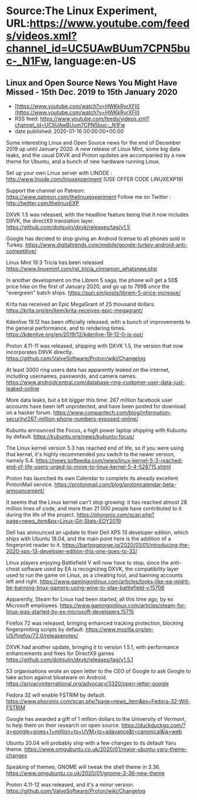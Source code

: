 # Source:The Linux Experiment, URL:https://www.youtube.com/feeds/videos.xml?channel_id=UC5UAwBUum7CPN5buc-_N1Fw, language:en-US

## Linux and Open Source News You Might Have Missed - 15th Dec. 2019 to 15th January 2020
 - [https://www.youtube.com/watch?v=HWKkRyrXFII](https://www.youtube.com/watch?v=HWKkRyrXFII)
 - RSS feed: https://www.youtube.com/feeds/videos.xml?channel_id=UC5UAwBUum7CPN5buc-_N1Fw
 - date published: 2020-01-16 00:00:00+00:00

Some interesting Linux and Open Source news for the end of December 2019 up until January 2020. A new release of Linux Mint, some big data leaks, and the usual DXVK and Proton updates are accompanied by a new theme for Ubuntu, and a bunch of new hardware running Linux.

Set up your own Linux server with LINODE : http://www.linode.com/linuxexperiment
(USE OFFER CODE LINUXEXP19)

Support the channel on Patreon: https://www.patreon.com/thelinuxexperiment
Follow me on Twitter : http://twitter.com/thelinuxEXP


DXVK 1.5 was released, with the headline feature being that it now includes D9VK, the directX9 translation layer. 
https://github.com/doitsujin/dxvk/releases/tag/v1.5

Google has decided to stop giving an Android license to all phones sold in Turkey. 
https://www.digitaltrends.com/mobile/google-turkey-android-anti-competitive/

Linux Mint 19.3 Tricia has been released
https://www.linuxmint.com/rel_tricia_cinnamon_whatsnew.php

In another development on the Librem 5 saga, the phone will get a 50$ price hike on the first of January 2020, and go up to 799$ once the "evergreen" batch ships. 
https://puri.sm/posts/librem-5-price-increase/

Krita has received an Epic MegaGrant of 25 thousand dollars. 
https://krita.org/en/item/krita-receives-epic-megagrant/

Kdenlive 19.12 has been officially released, with a bunch of improvements to the general performance, and to rendering times. 
https://kdenlive.org/en/2019/12/kdenlive-19-12-0-is-out/

Proton 4.11-11 was released, shipping with DXVK 1.5, the version that now incorporates D9VK directly. 
https://github.com/ValveSoftware/Proton/wiki/Changelog

At least 3000 ring users data has apparently leaked on the internet, including usernames, passwords, and camera names. 
https://www.androidcentral.com/database-ring-customer-user-data-just-leaked-online

More data leaks, but a bit bigger this time: 267 million facebook user accounts have been left unprotected, and have been posted for download on a hacker forum. 
https://www.comparitech.com/blog/information-security/267-million-phone-numbers-exposed-online/

Kubuntu announced the Focus, a high power laptop shipping with Kubuntu by default. 
https://kubuntu.org/news/kubuntu-focus/


The Linux kernel version 5.3 has reached end of life, so if you were using that kernel, it's highly recommended you switch to the newer version, namely 5.4.
https://news.softpedia.com/news/linux-kernel-5-3-reached-end-of-life-users-urged-to-move-to-linux-kernel-5-4-528715.shtml


Proton has launched its own Calendar to complete its already excellent ProtonMail service. 
https://protonmail.com/blog/protoncalendar-beta-announcement/


It seems that the Linux kernel can't stop growing: it has reached almost 28 million lines of code, and more than 21 000 people have contributed to it during the life of the project. 
https://phoronix.com/scan.php?page=news_item&px=Linux-Git-Stats-EOY2019

Dell has announced an update to their Dell XPS 13 developer edition, which ships with Ubuntu 18.04, and the main point here is the addition of a fingerprint reader to it. 
https://bartongeorge.io/2020/01/01/introducing-the-2020-xps-13-developer-edition-this-one-goes-to-32/

Linux players enjoying Battlefield V will now have to stop, since the anti-cheat software used by EA is recognizing DXVK, the compatibility layer used to run the game on Linux, as a cheating tool, and banning accounts left and right. 
https://www.gamingonlinux.com/articles/looks-like-ea-might-be-banning-linux-gamers-using-wine-to-play-battlefield-v.15706

Apparently, Steam for Linux had been started, all this time ago, by ex Microsoft employees. 
https://www.gamingonlinux.com/articles/steam-for-linux-was-started-by-ex-microsoft-developers.15715

Firefox 72 was released, bringing enhanced tracking protection, blocking fingerprinting scripts by default.
https://www.mozilla.org/en-US/firefox/72.0/releasenotes/


DXVK had another update, bringing it to version 1.5.1, with performance enhancements and fixes for DirectX9 games
https://github.com/doitsujin/dxvk/releases/tag/v1.5.1

53 organisations wrote an open letter to the CEO of Google to ask Google to take action against bloatware on Android. 
https://privacyinternational.org/advocacy/3320/open-letter-google

Fedora 32 will enable FSTRIM by default. 
https://www.phoronix.com/scan.php?page=news_item&px=Fedora-32-Will-FSTRIM


Google has awarded a gift of 1 million dollars to the University of Vermont, to help them on their research on open source. 
https://duckduckgo.com/?q=google+gives+1+million+to+UVM+to+adavance&t=canonical&ia=web


Ubuntu 20.04 will probably ship with a few changes to its default Yaru theme. 
https://www.omgubuntu.co.uk/2020/01/major-ubuntu-yaru-theme-changes

Speaking of themes, GNOME will tweak the shell theme in 3.36. https://www.omgubuntu.co.uk/2020/01/gnome-3-36-new-theme

Proton 4.11-12 was released, and it's a minor version. 
https://github.com/ValveSoftware/Proton/wiki/Changelog

